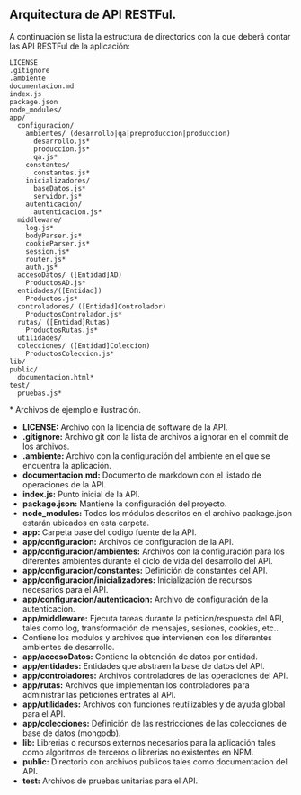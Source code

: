 Arquitectura de API RESTFul.
---

A continuación se lista la estructura de directorios con la que deberá contar las API RESTFul de la aplicación:

~~~
LICENSE
.gitignore
.ambiente
documentacion.md
index.js
package.json
node_modules/
app/
  configuracion/
    ambientes/ (desarrollo|qa|preproduccion|produccion)
      desarrollo.js*
      produccion.js*
      qa.js*
    constantes/
      constantes.js*
    inicializadores/
      baseDatos.js*
      servidor.js*
    autenticacion/
      autenticacion.js*
  middleware/
    log.js*
    bodyParser.js*
    cookieParser.js*
    session.js*
    router.js*
    auth.js*
  accesoDatos/ ([Entidad]AD)
    ProductosAD.js*
  entidades/([Entidad])
    Productos.js*
  controladores/ ([Entidad]Controlador)
    ProductosControlador.js*
  rutas/ ([Entidad]Rutas)
    ProductosRutas.js*
  utilidades/
  colecciones/ ([Entidad]Coleccion)
    ProductosColeccion.js*
lib/
public/
  documentacion.html*
test/
  pruebas.js*
~~~

\* Archivos de ejemplo e ilustración.

+ **LICENSE:** Archivo con la licencia de software de la API.
+ **.gitignore:** Archivo git con la lista de archivos a ignorar en el commit de los archivos.
+ **.ambiente:** Archivo con la configuración del ambiente en el que se encuentra la aplicación.
+ **documentacion.md:** Documento de markdown con el listado de operaciones de la API.
+ **index.js:** Punto inicial de la API.
+ **package.json:** Mantiene la configuración del proyecto.
+ **node_modules:** Todos los módulos descritos en el archivo package.json estarán ubicados en esta carpeta.
+ **app:** Carpeta base del codigo fuente de la API.
+ **app/configuracion:** Archivos de configuración de la API.
+ **app/configuracion/ambientes:** Archivos con la configuración para los diferentes ambientes durante el ciclo de vida del desarrollo del API.
+ **app/configuracion/constantes:** Definición de constantes del API.
+ **app/configuracion/inicializadores:** Inicialización de recursos necesarios para el API.
+ **app/configuracion/autenticacion:** Archivo de configuración de la autenticacion.
+ **app/middleware:** Ejecuta tareas durante la peticion/respuesta del API, tales como log, transformación de mensajes, sesiones, cookies, etc..
+ Contiene los modulos y archivos que intervienen con los diferentes ambientes de desarrollo.
+ **app/accesoDatos:** Contiene la obtención de datos por entidad.
+ **app/entidades:** Entidades que abstraen la base de datos del API.
+ **app/controladores:** Archivos controladores de las operaciones del API.
+ **app/rutas:** Archivos que implementan los controladores para administrar las peticiones entrates al API.
+ **app/utilidades:** Archivos con funciones reutilizables y de ayuda global para el API.
+ **app/colecciones:** Definición de las restricciones de las colecciones de base de datos (mongodb).
+ **lib:** Librerias o recursos externos necesarios para la aplicación tales como algoritmos de terceros o librerias no existentes en NPM.
+ **public:** Directorio con archivos publicos tales como documentacion del API.
+ **test:** Archivos de pruebas unitarias para el API.
